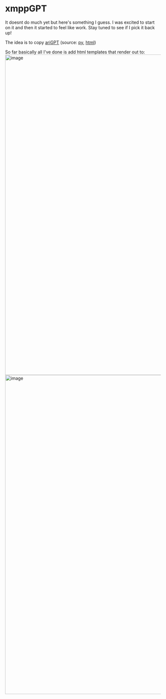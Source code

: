 # xmppGPT

It doesnt do much yet but here's something I guess.
I was excited to start on it and then it started to feel like work.
Stay tuned to see if I pick it back up!

The idea is to copy [ariGPT](https://ari.lt/gpt/) 
(source: [py](https://git.ari.lt/ari.lt/ari.lt/src/branch/newera/src/aw/gpt.py),
[html](https://git.ari.lt/ari.lt/ari.lt/src/branch/newera/src/templates))

So far basically all I've done is add html templates that render out to:
<img width="1645" height="1037" alt="image" src="https://github.com/user-attachments/assets/188520b1-6a05-4421-9c29-89fff3b53243" />
<img width="1652" height="1033" alt="image" src="https://github.com/user-attachments/assets/b49b39ea-5eaf-4bd0-a620-c12fdfc25959" />

